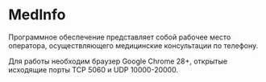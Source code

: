 MedInfo
=======
Программное обеспечение представляет собой рабочее место оператора, осуществляющего медицинские консультации по телефону.

Для работы необходим браузер Google Chrome 28+, открытые исходящие порты TCP 5060 и UDP 10000-20000.
